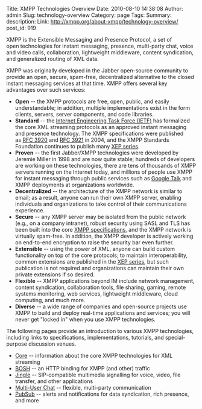 Title: XMPP Technologies Overview
Date: 2010-08-10 14:38:08
Author: admin
Slug: technology-overview
Category: page
Tags: 
Summary: description:
Link: http://xmpp.org/about-xmpp/technology-overview/
post_id: 919


XMPP is the Extensible Messaging and Presence Protocol, a set of open technologies for instant messaging, presence, multi-party chat, voice and video calls, collaboration, lightweight middleware, content syndication, and generalized routing of XML data.

XMPP was originally developed in the Jabber open-source community to provide an open, secure, spam-free, decentralized alternative to the closed instant messaging services at that time. XMPP offers several key advantages over such services:

* **Open** -- the XMPP protocols are free, open, public, and easily understandable; in addition, multiple implementations exist in the form clients, servers, server components, and code libraries.
* **Standard** -- the [Internet Engineering Task Force (IETF)](http://www.ietf.org/) has formalized the core XML streaming protocols as an approved instant messaging and presence technology. The XMPP specifications were published as [RFC 3920](/rfcs/rfc3920.html) and [RFC 3921](http://xmpp.org/rfcs/rfc3921.html) in 2004, and the XMPP Standards Foundation continues to publish many [XEP series](http://xmpp.org/extensions/).
* **Proven** -- the first Jabber/XMPP technologies were developed by Jeremie Miller in 1998 and are now quite stable; hundreds of developers are working on these technologies, there are tens of thousands of XMPP servers running on the Internet today, and millions of people use XMPP for instant messaging through public services such as [Google Talk](http://talk.google.com/) and XMPP deployments at organizations worldwide.
* **Decentralized** -- the architecture of the XMPP network is similar to email; as a result, anyone can run their own XMPP server, enabling individuals and organizations to take control of their communications experience.
* **Secure** -- any XMPP server may be isolated from the public network (e.g., on a company intranet), robust security using SASL and TLS has been built into the core [XMPP specifications](/xmpp-protocols/rfcs/), and the XMPP network is virtually spam-free. In addition, the XMPP developer is actively working on end-to-end encryption to raise the security bar even further.
* **Extensible** -- using the power of XML, anyone can build custom functionality on top of the core protocols; to maintain interoperability, common extensions are published in the [XEP series](/protocols/rfcs/), but such publication is not required and organizations can maintain their own private extensions if so desired.
* **Flexible** -- XMPP applications beyond IM include network management, content syndication, collaboration tools, file sharing, gaming, remote systems monitoring, web services, lightweight middleware, cloud computing, and much more.
* **Diverse** -- a wide range of companies and open-source projects use XMPP to build and deploy real-time applications and services; you will never get "locked in" when you use XMPP technologies.

The following pages provide an introduction to various XMPP technologies, including links to specifications, implementations, tutorials, and special-purpose discussion venues.

* [Core](/about-xmpp/technology-overview/core/) -- information about the core XMPP technologies for XML streaming
* [BOSH](/about-xmpp/technology-overview/bosh/) -- an HTTP binding for XMPP (and other) traffic
* [Jingle](/about-xmpp/technology-overview/jingle/) -- SIP-compatible multimedia signalling for voice, video, file transfer, and other applications
* [Multi-User Chat](/about-xmpp/technology-overview/muc/) -- flexible, multi-party communication
* [PubSub](/about-xmpp/technology-overview/pubsub/) -- alerts and notifications for data syndication, rich presence, and more
